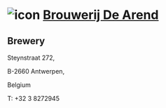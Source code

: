 # ![icon](../../../../icons/default.png) [Brouwerij De Arend](https://untappd.com/w/brouwerij-de-arend/11738)

## Brewery

Steynstraat 272,

B-2660 Antwerpen,

Belgium

T: +32 3 8272945
